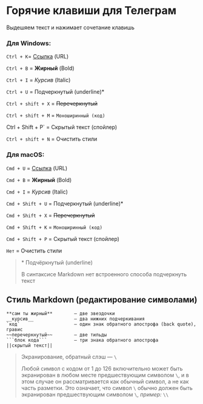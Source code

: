 # Горячие клавиши для Телеграм

Выдешяем текст и нажимает сочетание клавишь

### Для Windows:

`Ctrl + K`= [Ссылка](#) (URL)

`Ctrl + B` = **Жирный** (Bold)

`Ctrl + I` = *Курсив* (Italic)

`Ctrl + U` = Подчеркнутый (underline)\*
    
`Ctrl + shift + X` = ~~Перечеркнутый~~
    
`Ctrl + shift + M` = `Моноширинный (код)`

Ctrl + Shift + P` = Скрытый текст (спойлер)
     
`Ctrl + shift + N` = Очистить стили

### Для macOS:

`Cmd + U` = [Ссылка](#) (URL)

`Cmd + B` = **Жирный** (Bold)

`Cmd + I` = *Курсив* (Italic)

`Cmd + Shift + U` = Подчеркнутый (underline)\*

`Cmd + Shift + X` = ~~Перечеркнутый~~

`Cmd + Shift + K` = `Моноширинный (код)`

`Cmd + Shift + P` = Скрытый текст (спойлер)

`Нет` = Очистить стили

> \* Подчёркнутый (underline)
>
> В синтаксисе Markdown нет встроенного способа подчеркнуть текст


## Стиль Markdown (редактирование символами)

```
**сам ты жирный**        — две звездочки
__курсив__               – два нижних подчеркивания
`код`                    – один знак обратного апострофа (back quote), гравис
~~перечеркнутый~~        – две тильды
```блок кода```          — три знака обратного апострофа
||скрытый текст||
```

> Экранирование, обратный слэш — `\`
>
>Любой символ с кодом от 1 до 126 включительно может быть экранирован в любом месте предшествующим символом `\`, и в этом случае он рассматривается как обычный символ, а не как часть разметки. Это означает, что символ `\` обычно должен быть экранирован предшествующим символом `\`, *пример:* `\\`

